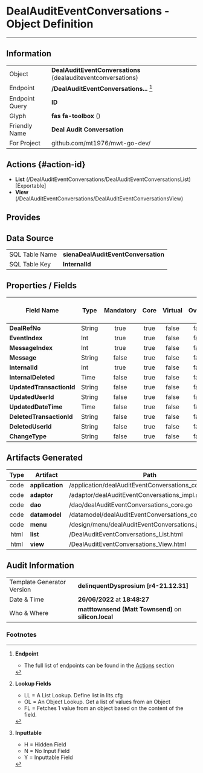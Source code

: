# **DealAuditEventConversations** - Object Definition
---
##  Information
|   |   |
|---|---|
|Object         |**DealAuditEventConversations** (dealauditeventconversations) |
|Endpoint 	    |**/DealAuditEventConversations...** [^1]|
|Endpoint Query |**ID**|
Glyph|**fas fa-toolbox** ()
Friendly Name|**Deal Audit Conversation**|
|For Project    |github.com/mt1976/mwt-go-dev/|

##  Actions {#action-id}
* **List** (/DealAuditEventConversations/DealAuditEventConversationsList) [Exportable]
* **View** (/DealAuditEventConversations/DealAuditEventConversationsView)











##  Provides







##  Data Source 
|   |   |
|---|---|
SQL Table Name       | **sienaDealAuditEventConversation**
SQL Table Key | **InternalId**



##  Properties / Fields
| Field Name| Type | Mandatory | Core | Virtual | Overide | Lookup [^2]| Lookup Object      | Lookup Field Source         | Lookup Return Value                | Inputable [^3]|DB Column|Default Value| No Change | Callout | Internal | Display | Mask |
| -- | --  | :--: | :--: | :--: |:--: |:--: |:--: |-- |-- |:--: |-- | --| :--: | :--: | :--: | -- | -- |
|**DealRefNo**|String|true|true|false|false|||||Y|DealRefNo||false|false|false|text||
|**EventIndex**|Int|true|true|false|false|||||Y|EventIndex|0|false|false|false|text||
|**MessageIndex**|Int|true|true|false|false|||||Y|MessageIndex|0|false|false|false|text||
|**Message**|String|false|true|false|false|||||Y|Message||false|false|false|text||
|**InternalId**|Int|true|true|false|false|||||Y|InternalId|0|false|false|false|text||
|**InternalDeleted**|Time|false|true|false|false|||||Y|InternalDeleted||false|false|false|text||
|**UpdatedTransactionId**|String|false|true|false|false|||||Y|UpdatedTransactionId||false|false|false|text||
|**UpdatedUserId**|String|false|true|false|false|||||Y|UpdatedUserId||false|false|false|text||
|**UpdatedDateTime**|Time|false|true|false|false|||||Y|UpdatedDateTime||false|false|false|text||
|**DeletedTransactionId**|String|false|true|false|false|||||Y|DeletedTransactionId||false|false|false|text||
|**DeletedUserId**|String|false|true|false|false|||||Y|DeletedUserId||false|false|false|text||
|**ChangeType**|String|false|true|false|false|||||Y|ChangeType||false|false|false|text||


##  Artifacts Generated
| Type | Artifact | Path|
| :--: | -- | -- |
| code | **application** | /application/dealAuditEventConversations_core.go |
| code | **adaptor** | /adaptor/dealAuditEventConversations_impl.go_template |
| code | **dao** | /dao/dealAuditEventConversations_core.go |
| code | **datamodel** | /datamodel/dealAuditEventConversations_core.go |
| code | **menu** | /design/menu/dealAuditEventConversations.json |
| html | **list** | /DealAuditEventConversations_List.html |
| html | **view** | /DealAuditEventConversations_View.html |


## Audit Information
|   |   |
|---|---|
Template Generator Version   | **delinquentDysprosium [r4-21.12.31]**
Date & Time		     | **26/06/2022** at **18:48:27**
Who & Where		     | **matttownsend (Matt Townsend)** on **silicon.local**

### Footnotes
[^1]: **Endpoint**
    * The full list of endpoints can be found in the [Actions](#action-id) section
[^2]: **Lookup Fields**
    * LL = A List Lookup. Define list in lits.cfg
    * OL = An Object Lookup. Get a list of values from an Object
    * FL = Fetches 1 value from an object based on the content of the field. 
[^3]: **Inputtable**   
    * H = Hidden Field
    * N = No Input Field
    * Y = Inputtable Field
